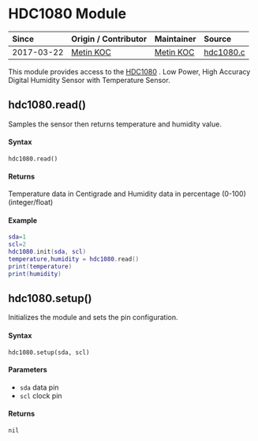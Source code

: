 # HDC1080 Module
| Since  | Origin / Contributor  | Maintainer  | Source  |
| :----- | :-------------------- | :---------- | :------ |
| 2017-03-22 | [Metin KOC](https://github.com/saucompeng) | [Metin KOC](https://github.com/saucompeng) | [hdc1080.c](../../../app/modules/hdc1080.c)|


This module provides access to the [HDC1080](http://www.ti.com/product/HDC1080) . Low Power, High Accuracy Digital Humidity Sensor with Temperature Sensor.

## hdc1080.read()
Samples the sensor then returns temperature and humidity value.

#### Syntax
`hdc1080.read()`

#### Returns
Temperature data in Centigrade and Humidity data in percentage (0-100) (integer/float)

#### Example
```lua
sda=1
scl=2
hdc1080.init(sda, scl)
temperature,humidity = hdc1080.read()
print(temperature)
print(humidity)
```

## hdc1080.setup()
Initializes the module and sets the pin configuration.

#### Syntax
`hdc1080.setup(sda, scl)`

#### Parameters
- `sda` data pin
- `scl` clock pin

#### Returns
`nil`
